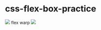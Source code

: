 # css-flex-box-practice
<img src="https://i.gyazo.com/a63ad41f085806a1ede1e6bf14a808d6.png">
flex warp
<img src="https://i.gyazo.com/a9d50d065fb917aa4aa73c74d88898d0.png">
